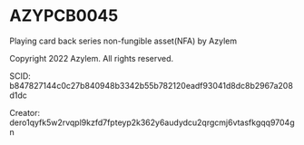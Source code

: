 # AZYPCB0045
Playing card back series non-fungible asset(NFA) by Azylem

Copyright 2022 Azylem. All rights reserved.

SCID: b847827144c0c27b840948b3342b55b782120eadf93041d8dc8b2967a208d1dc

Creator: dero1qyfk5w2rvqpl9kzfd7fpteyp2k362y6audydcu2qrgcmj6vtasfkgqq9704gn
